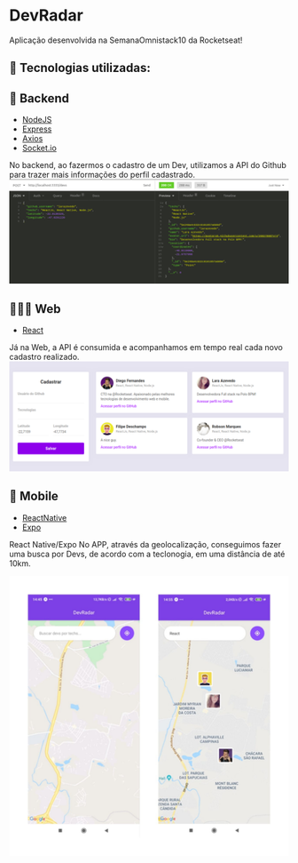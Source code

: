 # DevRadar
Aplicação desenvolvida na SemanaOmnistack10 da Rocketseat!
  

## 🚀 Tecnologias utilizadas: 

## 🔧 Backend

- [NodeJS](https://nodejs.org/en/)
- [Express](https://expressjs.com/pt-br/)
- [Axios](https://github.com/axios/axios)
- [Socket.io](https://socket.io/)

No backend, ao fazermos o cadastro de um Dev, utilizamos a API do Github para trazer mais informações do perfil cadastrado.
![Backend](./images/back.png)

## 👩🏻‍💻 Web

- [React](https://pt-br.reactjs.org/)

Já na Web, a API é consumida e acompanhamos em tempo real cada novo cadastro realizado. 
![1](./images/web.png)

## 📱 Mobile

- [ReactNative](https://reactnative.dev/)
- [Expo](https://expo.io/)

 React Native/Expo
No APP, através da geolocalização, conseguimos fazer uma busca por Devs, de acordo com a teclonogia, em uma distância de até 10km.

![Mobile](./images/mobiles.jpg)


